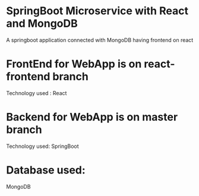 # SpringBoot Microservice with React and MongoDB
A springboot application connected with MongoDB having frontend on react

# FrontEnd for WebApp is on react-frontend branch
Technology used : React
# Backend for WebApp is on master branch
Technology used: SpringBoot
# Database used:
MongoDB
